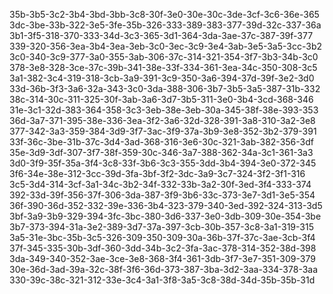 35b-3b5-3c2-3b4-3bd-3bb-3c8-30f-3e0-30e-30c-3de-3cf-3c6-36e-365
3dc-3be-33b-322-3e5-3fe-35b-326-333-389-383-377-39d-32c-337-36a
3b1-3f5-318-370-333-34d-3c3-365-3d1-364-3da-3ae-37c-387-39f-377
339-320-356-3ea-3b4-3ea-3eb-3c0-3ec-3c9-3e4-3ab-3e5-3a5-3cc-3b2
3c0-340-3c9-377-3a0-355-3ab-306-37c-314-321-354-3f7-3b3-34b-3c0
378-3e8-328-3ce-37c-39b-341-38e-33f-334-361-3ea-34c-350-308-3c5
3a1-382-3c4-319-318-3cb-3a9-391-3c9-350-3a6-394-37d-39f-3e2-3d0
33d-36b-3f3-3a6-32a-343-3c0-3da-388-306-3b7-3b5-3a5-387-31b-332
38c-314-30c-311-325-30f-3ab-3a6-3d7-3b5-311-3e0-3b4-3cd-368-346
31e-3c1-32d-383-364-358-3c3-3eb-38e-3eb-30a-345-38f-38e-393-353
36d-3a7-371-395-38e-336-3ea-3f2-3a6-32d-328-391-3a8-310-3a2-3e8
377-342-3a3-359-384-3d9-3f7-3ac-3f9-37a-3b9-3e8-352-3b2-379-391
33f-36c-3be-31b-37c-3d4-3ad-368-316-3e6-30c-321-3ab-382-356-3df
35e-3d9-3df-307-3f7-38f-359-30c-346-3a7-388-362-34a-3c1-361-3a3
3d0-3f9-35f-35a-3f4-3c8-33f-3b6-3c3-355-3dd-3b4-394-3e0-372-345
3f6-34e-38e-312-3cc-39d-3fa-3bf-3f2-3dc-3a9-3c7-324-3f2-3f1-316
3c5-3d4-314-3cf-3a1-34c-3b2-34f-332-33b-3a2-30f-3ed-3f4-333-374
392-33d-39f-356-37f-306-3da-387-3f9-3b6-33c-373-3e7-3d1-3e5-354
36f-390-36d-352-332-39e-336-3b4-323-379-340-3ed-392-324-313-3d5
3bf-3a9-3b9-329-394-3fc-3bc-380-3d6-337-3e0-3db-309-30e-354-3be
3b7-373-394-31a-3e2-389-3d7-37a-397-3cb-30b-357-3c8-3a1-319-315
3a5-31e-3bc-35b-3c5-326-309-350-309-30a-36b-37f-37c-3ae-3cb-3f4
37f-345-335-30b-3df-360-3dd-34b-3c2-3fa-3ac-378-314-352-38d-398
3da-349-340-352-3ae-3ce-3e8-368-3f4-361-3db-3f7-3e7-351-309-379
30e-36d-3ad-39a-32c-38f-3f6-36d-373-387-3ba-3d2-3aa-334-378-3aa
330-39c-38c-321-312-33e-3c4-3a1-3f8-3a5-3c8-38d-34d-35b-35b-31d


